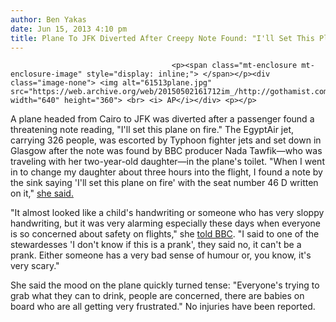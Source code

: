 ```yaml
---
author: Ben Yakas
date: Jun 15, 2013 4:10 pm
title: Plane To JFK Diverted After Creepy Note Found: "I'll Set This Plane On Fire"
---
```


	
										<p><span class="mt-enclosure mt-enclosure-image" style="display: inline;"> </span></p><div class="image-none"> <img alt="61513plane.jpg" src="https://web.archive.org/web/20150502161712im_/http://gothamist.com/attachments/byakas/61513plane.jpg" width="640" height="360"> <br> <i> AP</i></div> <p></p>

<p>A plane headed from Cairo to JFK was diverted after a passenger found a threatening note reading, &quot;I&apos;ll set this plane on fire.&quot; The EgyptAir jet, carrying 326 people, was escorted by Typhoon fighter jets and set down in Glasgow after the note was found by BBC producer Nada Tawfik&#x2014;who was traveling with her two-year-old daughter&#x2014;in the plane&apos;s toilet. &quot;When I went in to change my daughter about three hours into the flight, I found a note by the sink saying &apos;I&apos;ll set this plane on fire&apos; with the seat number 46 D written on it,&quot; <a href="https://web.archive.org/web/20150502161712/http://www.dailymail.co.uk/news/article-2342210/Jet-bound-New-York-diverted-Glasgow-Airport-escorted-fighter-jets-passenger-finds-note-saying-Ill-set-plane-toilet.html">she said.</a></p>

<p>&quot;It almost looked like a child&apos;s handwriting or someone who has very sloppy handwriting, but it was very alarming especially these days when everyone is so concerned about safety on flights,&quot; she <a href="https://web.archive.org/web/20150502161712/http://www.bbc.co.uk/news/uk-22920907">told BBC</a>. &quot;I said to one of the stewardesses &apos;I don&apos;t know if this is a prank&apos;, they said no, it can&apos;t be a prank. Either someone has a very bad sense of humour or, you know, it&apos;s very scary.&quot;</p>

<p>She said the mood on the plane quickly turned tense: &quot;Everyone&apos;s trying to grab what they can to drink, people are concerned, there are babies on board who are all getting very frustrated.&quot; No injuries have been reported. </p>					
										
									
				